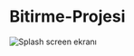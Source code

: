 # Bitirme-Projesi

![Splash screen ekranı]([https://example.com/proje-resmi.jpg](https://github.com/turanayhan/Bitirme-Projesi/blob/main/proje%20g%C3%B6rselleri/1.png)https://github.com/turanayhan/Bitirme-Projesi/blob/main/proje%20g%C3%B6rselleri/1.png)
